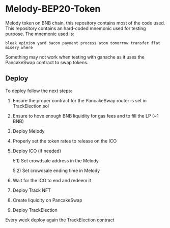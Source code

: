 # Melody-BEP20-Token

Melody token on BNB chain, this repository contains most of the code used.
This repository contains an hard-coded mnemonic used for testing purpose.
The mnemonic used is:

`bleak opinion yard bacon payment process atom tomorrow transfer flat misery where`

Something may not work when testing with ganache as it uses the PancakeSwap contract to 
swap tokens.

## Deploy

To deploy follow the next steps:

1) Ensure the proper contract for the PancakeSwap router is set in TrackElection.sol 
2) Ensure to hove enough BNB liquidity for gas fees and to fill the LP (~1 BNB)
3) Deploy Melody
4) Properly set the token rates to release on the ICO
5) Deploy ICO (if needed)
	
	5.1) Set crowdsale address in the Melody

	5.2) Set crowdsale ending time in Melody

6) Wait for the ICO to end and redeem it
7) Deploy Track NFT
8) Create liquidity on PancakeSwap
9) Deploy TrackElection

Every week deploy again the TrackElection contract